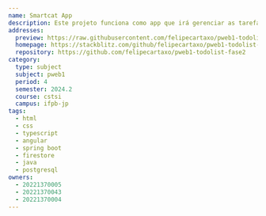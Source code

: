 ```yaml
---
name: Smartcat App
description: Este projeto funciona como app que irá gerenciar as tarefas do estudante.
addresses:
  preview: https://raw.githubusercontent.com/felipecartaxo/pweb1-todolist-fase2/main/preview.png
  homepage: https://stackblitz.com/github/felipecartaxo/pweb1-todolist-fase2
  repository: https://github.com/felipecartaxo/pweb1-todolist-fase2
category:
  type: subject
  subject: pweb1
  period: 4
  semester: 2024.2
  course: cstsi
  campus: ifpb-jp
tags:
  - html
  - css
  - typescript
  - angular
  - spring boot
  - firestore
  - java
  - postgresql
owners:
  - 20221370005
  - 20221370043
  - 20221370004
---
```

